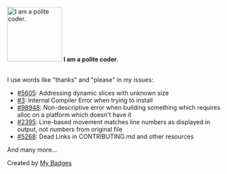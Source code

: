 <img src="https://my-badges.github.io/my-badges/polite-coder.png" alt="I am a polite coder." title="I am a polite coder." width="128">
<strong>I am a polite coder.</strong>
<br><br>

I use words like "thanks" and "please" in my issues:

- <a href="https://github.com/rust-lang/rust-clippy/issues/5605">#5605</a>: Addressing dynamic slices with unknown size
- <a href="https://github.com/MarioSchwalbe/homebrew-gcc-musl-cross/issues/3">#3</a>: Internal Compiler Error when trying to install
- <a href="https://github.com/rust-lang/rust/issues/98948">#98948</a>: Non-descriptive error when building something which requires alloc on a platform which doesn't have it
- <a href="https://github.com/sharkdp/bat/issues/2395">#2395</a>: Line-based movement matches line numbers as displayed in output, not numbers from original file
- <a href="https://github.com/rust-lang/rust-clippy/issues/5268">#5268</a>: Dead Links in CONTRIBUTING.md and other resources

 And many more...


Created by <a href="https://github.com/my-badges/my-badges">My Badges</a>